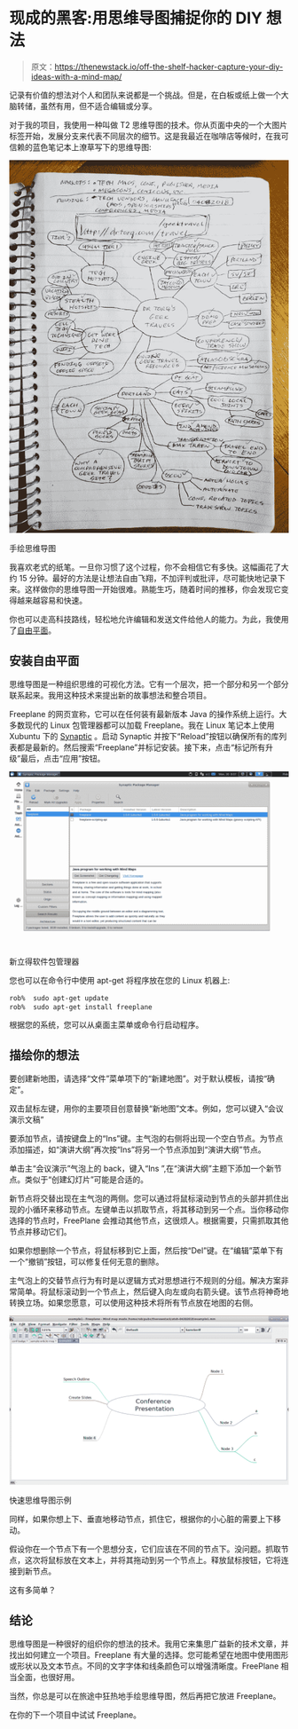 # 现成的黑客:用思维导图捕捉你的 DIY 想法

> 原文：<https://thenewstack.io/off-the-shelf-hacker-capture-your-diy-ideas-with-a-mind-map/>

记录有价值的想法对个人和团队来说都是一个挑战。但是，在白板或纸上做一个大脑转储，虽然有用，但不适合编辑或分享。

对于我的项目，我使用一种叫做 T2 思维导图的技术。你从页面中央的一个大图片标签开始，发展分支来代表不同层次的细节。这是我最近在咖啡店等候时，在我可信赖的蓝色笔记本上潦草写下的思维导图:

![](img/097327dfbbc691f85d35cfb991d1c19a.png)

手绘思维导图

我喜欢老式的纸笔。一旦你习惯了这个过程，你不会相信它有多快。这幅画花了大约 15 分钟。最好的方法是让想法自由飞翔，不加评判或批评，尽可能快地记录下来。这样做你的思维导图一开始很难。熟能生巧，随着时间的推移，你会发现它变得越来越容易和快速。

你也可以走高科技路线，轻松地允许编辑和发送文件给他人的能力。为此，我使用了[自由平面](https://www.freeplane.org/wiki/index.php/Home)。

## 安装自由平面

思维导图是一种组织思维的可视化方法。它有一个层次，把一个部分和另一个部分联系起来。我用这种技术来提出新的故事想法和整合项目。

Freeplane 的网页宣称，它可以在任何装有最新版本 Java 的操作系统上运行。大多数现代的 Linux 包管理器都可以加载 Freeplane。我在 Linux 笔记本上使用 Xubuntu 下的 [Synaptic](http://www.nongnu.org/synaptic/) 。启动 Synaptic 并按下“Reload”按钮以确保所有的库列表都是最新的。然后搜索“Freeplane”并标记安装。接下来，点击“标记所有升级”最后，点击“应用”按钮。

![](img/f4a29516af4bf28d1d32bc6beeda1d83.png)

新立得软件包管理器

您也可以在命令行中使用 apt-get 将程序放在您的 Linux 机器上:

```
rob%  sudo apt-get update
rob%  sudo apt-get install freeplane

```

根据您的系统，您可以从桌面主菜单或命令行启动程序。

## 描绘你的想法

要创建新地图，请选择“文件”菜单项下的“新建地图”。对于默认模板，请按“确定”。

双击鼠标左键，用你的主要项目创意替换“新地图”文本。例如，您可以键入“会议演示文稿”

要添加节点，请按键盘上的“Ins”键。主气泡的右侧将出现一个空白节点。为节点添加描述，如“演讲大纲”再次按“Ins”将另一个节点添加到“演讲大纲”节点。

单击主“会议演示”气泡上的 back，键入“Ins ”,在“演讲大纲”主题下添加一个新节点。类似于“创建幻灯片”可能是合适的。

新节点将交替出现在主气泡的两侧。您可以通过将鼠标滚动到节点的头部并抓住出现的小循环来移动节点。左键单击以抓取节点，将其移动到另一个点。当你移动你选择的节点时，FreePlane 会推动其他节点，这很烦人。根据需要，只需抓取其他节点并移动它们。

如果你想删除一个节点，将鼠标移到它上面，然后按“Del”键。在“编辑”菜单下有一个“撤销”按钮，可以修复任何无意的删除。

主气泡上的交替节点行为有时是以逻辑方式对思想进行不规则的分组。解决方案非常简单。将鼠标滚动到一个节点上，然后键入向左或向右箭头键。该节点将神奇地转换立场。如果您愿意，可以使用这种技术将所有节点放在地图的右侧。

![](img/d2ef6e2de19a848aa88ad81e038f8dc1.png)

快速思维导图示例

同样，如果你想上下、垂直地移动节点，抓住它，根据你的小心脏的需要上下移动。

假设你在一个节点下有一个思想分支，它们应该在不同的节点下。没问题。抓取节点，这次将鼠标放在文本上，并将其拖动到另一个节点上。释放鼠标按钮，它将连接到新节点。

这有多简单？

## 结论

思维导图是一种很好的组织你的想法的技术。我用它来集思广益新的技术文章，并找出如何建立一个项目。Freeplane 有大量的选择。您可能希望在地图中使用图形或形状以及文本节点。不同的文字字体和线条颜色可以增强清晰度。FreePlane 相当全面，也很好用。

当然，你总是可以在旅途中狂热地手绘思维导图，然后再把它放进 Freeplane。

在你的下一个项目中试试 Freeplane。

<svg xmlns:xlink="http://www.w3.org/1999/xlink" viewBox="0 0 68 31" version="1.1"><title>Group</title> <desc>Created with Sketch.</desc></svg>